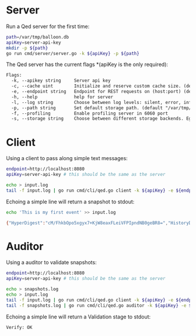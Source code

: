
# Server

Run a Qed server for the first time:

```bash
path=/var/tmp/balloon.db
apiKey=server-api-key
mkdir -p ${path}
go run cmd/server/server.go -k ${apiKey} -p ${path}
```

The Qed server has the current flags *(apiKey is the only required):
```txt
Flags:
  -k, --apikey string     Server api key
  -c, --cache uint        Initialize and reserve custom cache size. (default 33554432)
  -e, --endpoint string   Endpoint for REST requests on (host:port) (default "0.0.0.0:8080")
  -h, --help              help for server
  -l, --log string        Choose between log levels: silent, error, info and debug (default "error")
  -p, --path string       Set default storage path. (default "/var/tmp/balloon.db")
  -f, --profiling         Enable profiling server in 6060 port
  -s, --storage string    Choose between different storage backends. Eg badge|bolt (default "badger")
```

# Client

Using a client to pass along simple text messages:
```bash
endpoint=http://localhost:8080
apiKey=server-api-key # this should be the same as the server

echo > input.log
tail -f input.log | go run cmd/cli/qed.go client -k ${apiKey} -e ${endpoint}
```

Echoing a simple line will return a snapshot to stdout:
```bash
echo 'This is my first event' >> input.log
```
```bash
{"HyperDigest":"cM/FhkbOpo5xgyx7+KjW8eaxFLeiVFPIpndNB0geBR8=","HistoryDigest":"qVbKxzBgeoX1fq7Fgodx3PoQOYqQl8czwIJXlt/fTNo=","Version":5,"Event":"VGhpcyBpcyBteSBmaXJzdCBldmVudA=="}
```

# Auditor

Using a auditor to validate snapshots:
```bash
endpoint=http://localhost:8080
apiKey=server-api-key # this should be the same as the server

echo > snapshots.log
echo > input.log
tail -f input.log | go run cmd/cli/qed.go client -k ${apiKey} -e ${endpoint} > snapshots.log &
tail -f snapshots.log | go run cmd/cli/qed.go auditor -k ${apiKey} -e ${endpoint}
```

Echoing a simple line will return a Validation stage to stdout:
```txt
Verify: OK
```
